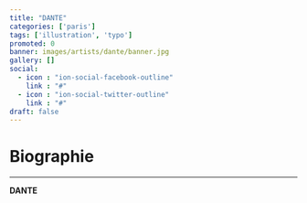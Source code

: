 ```yaml
---
title: "DANTE"
categories: ['paris']
tags: ['illustration', 'typo']
promoted: 0
banner: images/artists/dante/banner.jpg
gallery: []
social:
  - icon : "ion-social-facebook-outline"
    link : "#"
  - icon : "ion-social-twitter-outline"
    link : "#"
draft: false
---
```


# Biographie
---

**DANTE**
